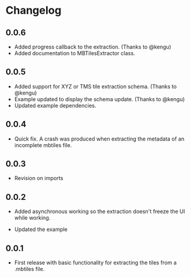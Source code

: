 # Changelog

## 0.0.6

* Added progress callback to the extraction. (Thanks to @kengu)
* Added documentation to MBTilesExtractor class.

## 0.0.5

* Added support for XYZ or TMS tile extraction schema. (Thanks to @kengu)
* Example updated to display the schema update. (Thanks to @kengu)
* Updated example dependencies.

## 0.0.4

* Quick fix. A crash was produced when extracting the metadata of an incomplete mbtiles file.

## 0.0.3

* Revision on imports

## 0.0.2

* Added asynchronous working so the extraction doesn't freeze the UI while working.

* Updated the example

## 0.0.1

* First release with basic functionality for extracting the tiles from a .mbtiles file.
